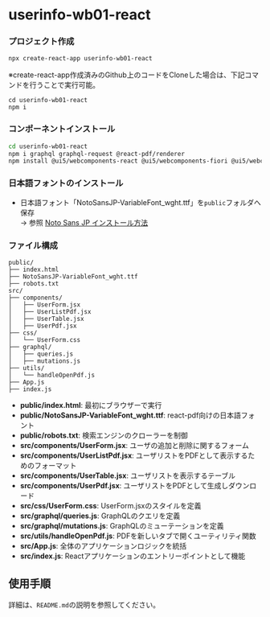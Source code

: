 ﻿# userinfo-wb01-react

### プロジェクト作成
```bash
npx create-react-app userinfo-wb01-react
```

※create-react-app作成済みのGithub上のコードをCloneした場合は、下記コマンドを行うことで実行可能。
```
cd userinfo-wb01-react
npm i
```
### コンポーネントインストール
```bash
cd userinfo-wb01-react
npm i graphql graphql-request @react-pdf/renderer
npm install @ui5/webcomponents-react @ui5/webcomponents-fiori @ui5/webcomponents-icons
```

### 日本語フォントのインストール
- 日本語フォント「NotoSansJP-VariableFont_wght.ttf」を`public`フォルダへ保存  
  → 参照 [Noto Sans JP インストール方法](https://web-dev.hatenablog.com/entry/windows/font/noto-sans-jp/install)

### ファイル構成

```
public/
├── index.html
├── NotoSansJP-VariableFont_wght.ttf
├── robots.txt
src/
├── components/
│   ├── UserForm.jsx
│   ├── UserListPdf.jsx
│   ├── UserTable.jsx
│   ├── UserPdf.jsx
├── css/
│   └── UserForm.css
├── graphql/
│   ├── queries.js
│   ├── mutations.js
├── utils/
│   └── handleOpenPdf.js
├── App.js
├── index.js
```
- **public/index.html**: 最初にブラウザーで実行
- **public/NotoSansJP-VariableFont_wght.ttf**: react-pdf向けの日本語フォント
- **public/robots.txt**: 検索エンジンのクローラーを制御
- **src/components/UserForm.jsx**: ユーザの追加と削除に関するフォーム
- **src/components/UserListPdf.jsx**: ユーザリストをPDFとして表示するためのフォーマット
- **src/components/UserTable.jsx**: ユーザリストを表示するテーブル
- **src/components/UserPdf.jsx**: ユーザリストをPDFとして生成しダウンロード
- **src/css/UserForm.css**: UserForm.jsxのスタイルを定義
- **src/graphql/queries.js**: GraphQLのクエリを定義
- **src/graphql/mutations.js**: GraphQLのミューテーションを定義
- **src/utils/handleOpenPdf.js**: PDFを新しいタブで開くユーティリティ関数
- **src/App.js**: 全体のアプリケーションロジックを統括
- **src/index.js**: Reactアプリケーションのエントリーポイントとして機能

## 使用手順

詳細は、`README.md`の説明を参照してください。